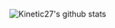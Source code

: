 ![Kinetic27's github stats](https://github-readme-stats.vercel.app/api?username=Kinetic27&show_icons=true)
